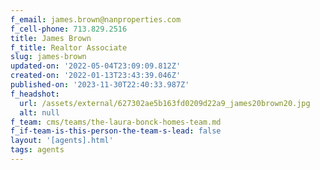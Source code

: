 ```yaml
---
f_email: james.brown@nanproperties.com
f_cell-phone: 713.829.2516
title: James Brown
f_title: Realtor Associate
slug: james-brown
updated-on: '2022-05-04T23:09:09.812Z'
created-on: '2022-01-13T23:43:39.046Z'
published-on: '2023-11-30T22:40:33.987Z'
f_headshot:
  url: /assets/external/627302ae5b163fd0209d22a9_james20brown20.jpg
  alt: null
f_team: cms/teams/the-laura-bonck-homes-team.md
f_if-team-is-this-person-the-team-s-lead: false
layout: '[agents].html'
tags: agents
---
```



